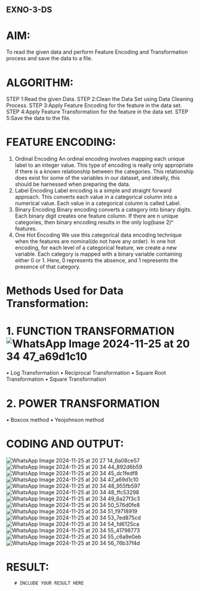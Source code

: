 ## EXNO-3-DS

# AIM:
To read the given data and perform Feature Encoding and Transformation process and save the data to a file.

# ALGORITHM:
STEP 1:Read the given Data.
STEP 2:Clean the Data Set using Data Cleaning Process.
STEP 3:Apply Feature Encoding for the feature in the data set.
STEP 4:Apply Feature Transformation for the feature in the data set.
STEP 5:Save the data to the file.

# FEATURE ENCODING:
1. Ordinal Encoding
An ordinal encoding involves mapping each unique label to an integer value. This type of encoding is really only appropriate if there is a known relationship between the categories. This relationship does exist for some of the variables in our dataset, and ideally, this should be harnessed when preparing the data.
2. Label Encoding
Label encoding is a simple and straight forward approach. This converts each value in a categorical column into a numerical value. Each value in a categorical column is called Label.
3. Binary Encoding
Binary encoding converts a category into binary digits. Each binary digit creates one feature column. If there are n unique categories, then binary encoding results in the only log(base 2)ⁿ features.
4. One Hot Encoding
We use this categorical data encoding technique when the features are nominal(do not have any order). In one hot encoding, for each level of a categorical feature, we create a new variable. Each category is mapped with a binary variable containing either 0 or 1. Here, 0 represents the absence, and 1 represents the presence of that category.

# Methods Used for Data Transformation:
  # 1. FUNCTION TRANSFORMATION![WhatsApp Image 2024-11-25 at 20 34 47_a69d1c10](https://github.com/user-attachments/assets/132f1139-7732-4344-b12c-2289020d057b)

• Log Transformation
• Reciprocal Transformation
• Square Root Transformation
• Square Transformation
  # 2. POWER TRANSFORMATION
• Boxcox method
• Yeojohnson method

# CODING AND OUTPUT:
![WhatsApp Image 2024-11-25 at 20 27 14_6a08ce57](https://github.com/user-attachments/assets/c6452c9e-bca9-45a1-b3ec-716fc3eb185e)
![WhatsApp Image 2024-11-25 at 20 34 44_892d6b59](https://github.com/user-attachments/assets/43ec4107-3ba9-4808-854f-07af83f52c75)
![WhatsApp Image 2024-11-25 at 20 34 45_dc1fedf8](https://github.com/user-attachments/assets/92bc1450-8dda-4f61-bbf0-5572fa15bbba)
![WhatsApp Image 2024-11-25 at 20 34 47_a69d1c10](https://github.com/user-attachments/assets/78c70b7c-4ba0-49e4-90b6-e89c7e19de21)
![WhatsApp Image 2024-11-25 at 20 34 48_955fb597](https://github.com/user-attachments/assets/79775ff1-e582-433b-8a5d-af11ed655215)
 ![WhatsApp Image 2024-11-25 at 20 34 48_ffc53298](https://github.com/user-attachments/assets/99353713-dff4-4bc9-bef3-f697d550da36)
 ![WhatsApp Image 2024-11-25 at 20 34 49_6a27f3c3](https://github.com/user-attachments/assets/eb1525d5-1d07-449d-b123-7da5e1ceab04)
 ![WhatsApp Image 2024-11-25 at 20 34 50_576d0fe8](https://github.com/user-attachments/assets/362de982-56b5-4be6-988c-0b391a90c5ec)
 ![WhatsApp Image 2024-11-25 at 20 34 51_f9718919](https://github.com/user-attachments/assets/e13f74d3-db95-498a-80e9-5a38fec94f64)
 ![WhatsApp Image 2024-11-25 at 20 34 53_7ed875cd](https://github.com/user-attachments/assets/e80e9ab9-25db-4eb3-b454-9aa092bb1236)
![WhatsApp Image 2024-11-25 at 20 34 54_fd6125ca](https://github.com/user-attachments/assets/bf00cceb-c896-45da-9bf6-11b083132d57)
![WhatsApp Image 2024-11-25 at 20 34 55_41798773](https://github.com/user-attachments/assets/1f50bd7e-ac11-47d7-b786-5e1a8032b1d6)
![WhatsApp Image 2024-11-25 at 20 34 55_c6a9e0eb](https://github.com/user-attachments/assets/e7c219e4-79b7-42d6-a388-9218819f42fd)
![WhatsApp Image 2024-11-25 at 20 34 56_76b37f4d](https://github.com/user-attachments/assets/866968cf-422d-4c4c-b447-2c5a418e5c3c)

# RESULT:
       # INCLUDE YOUR RESULT HERE

       
